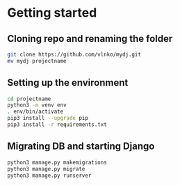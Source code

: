 # Getting started
## Cloning repo and renaming the folder
```bash
git clone https://github.com/vlnko/mydj.git
mv mydj projectname
```

## Setting up the environment

```bash
cd projectname
python3 -m venv env
. env/bin/activate
pip3 install --upgrade pip
pip3 install -r requirements.txt
```

## Migrating DB and starting Django

```bash
python3 manage.py makemigrations
python3 manage.py migrate
python3 manage.py runserver
```